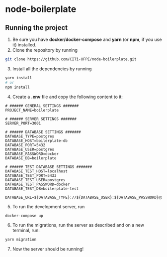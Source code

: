# node-boilerplate

## Running the project

1. Be sure you have **docker/docker-compose** and **yarn** (or **npm**, if you use it) installed.
2. Clone the repository by running 
```bash 
git clone https://github.com/CITi-UFPE/node-boilerplate.git
```
3. Install all the dependencies by running
```bash 
yarn install
# or
npm install
```
4. Create a **.env** file and copy the following content to it:
```dotenv
# ###### GENERAL SETTINGS #######
PROJECT_NAME=boilerplate

# ###### SERVER SETTINGS #######
SERVER_PORT=3001

# ###### DATABASE SETTINGS #######
DATABASE_TYPE=postgres
DATABASE_HOST=boilerplate-db
DATABASE_PORT=5432
DATABASE_USER=postgres
DATABASE_PASSWORD=docker
DATABASE_DB=boilerplate

# ###### TEST DATABASE SETTINGS #######
DATABASE_TEST_HOST=localhost
DATABASE_TEST_PORT=5433
DATABASE_TEST_USER=postgres
DATABASE_TEST_PASSWORD=docker
DATABASE_TEST_DB=boilerplate-test

DATABASE_URL=${DATABASE_TYPE}://${DATABASE_USER}:${DATABASE_PASSWORD}@${DATABASE_HOST}:${DATABASE_PORT}/${DATABASE_DB}
```
  
5. To run the development server, run
```bash
docker-compose up
```
6. To run the migrations, run the server as described and on a new terminal, run:
```bash
yarn migration
```
7. Now the server should be running!
